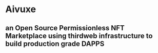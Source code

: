 # Aivuxe

## an Open Source Permissionless NFT Marketplace using thirdweb infrastructure to build production grade DAPPS